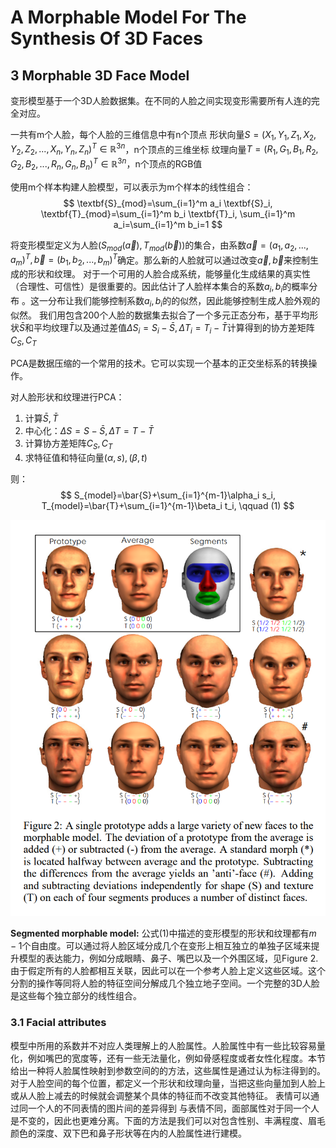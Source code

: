 # A Morphable Model For The Synthesis Of 3D Faces

## 3 Morphable 3D Face Model
变形模型基于一个3D人脸数据集。在不同的人脸之间实现变形需要所有人连的完全对应。

一共有m个人脸，每个人脸的三维信息中有n个顶点
形状向量$S=(X_1,Y_1,Z_1,X_2,Y_2,Z_2,...,X_n,Y_n,Z_n)^T\in \mathbb{R}^{3n}$，n个顶点的三维坐标
纹理向量$T=(R_1,G_1,B_1,R_2,G_2,B_2,...,R_n,G_n,B_n)^T\in \mathbb{R}^{3n}$，n个顶点的RGB值

使用m个样本构建人脸模型，可以表示为m个样本的线性组合：
$$
\textbf{S}_{mod}=\sum_{i=1}^m a_i \textbf{S}_i,
\textbf{T}_{mod}=\sum_{i=1}^m b_i \textbf{T}_i,
\sum_{i=1}^m a_i=\sum_{i=1}^m b_i=1
$$

将变形模型定义为人脸$(S_{mod}(\vec{a}),T_{mod}(\vec{b}))$的集合，由系数$\vec{a}=(a_1,a_2,...,a_m)^T,\vec{b}=(b_1,b_2,...,b_m)^T$确定。那么新的人脸就可以通过改变$\vec{a},\vec{b}$来控制生成的形状和纹理。
对于一个可用的人脸合成系统，能够量化生成结果的真实性（合理性、可信性）是很重要的。因此估计了人脸样本集合的系数$a_i,b_i$的概率分布
。这一分布让我们能够控制系数$a_i,b_i$的的似然，因此能够控制生成人脸外观的似然。
我们用包含200个人脸的数据集去拟合了一个多元正态分布，基于平均形状$\bar{S}$和平均纹理$\bar{T}$以及通过差值$\Delta S_i=S_i-\bar{S},\Delta T_i=T_i-\bar{T}$计算得到的协方差矩阵$C_S,C_T$

PCA是数据压缩的一个常用的技术。它可以实现一个基本的正交坐标系的转换操作。

对人脸形状和纹理进行PCA：
1. 计算$\bar{S}, \bar{T}$
2. 中心化：$\Delta S=S - \bar{S},\Delta T=T - \bar{T}$
3. 计算协方差矩阵$C_S,C_T$
4. 求特征值和特征向量$(\alpha, s),(\beta, t)$

则：
$$
S_{model}=\bar{S}+\sum_{i=1}^{m-1}\alpha_i s_i,
T_{model}=\bar{T}+\sum_{i=1}^{m-1}\beta_i t_i, \qquad (1)
$$

![Figure 2](2.png "Figure 2")

**Segmented morphable model:** 公式(1)中描述的变形模型的形状和纹理都有$m-1$个自由度。可以通过将人脸区域分成几个在变形上相互独立的单独子区域来提升模型的表达能力，例如分成眼睛、鼻子、嘴巴以及一个外围区域，见Figure 2.由于假定所有的人脸都相互关联，因此可以在一个参考人脸上定义这些区域。这个分割的操作等同将人脸的特征空间分解成几个独立地子空间。一个完整的3D人脸是这些每个独立部分的线性组合。

### 3.1 Facial attributes
模型中所用的系数并不对应人类理解上的人脸属性。人脸属性中有一些比较容易量化，例如嘴巴的宽度等，还有一些无法量化，例如骨感程度或者女性化程度。本节给出一种将人脸属性映射到参数空间的的方法，这些属性是通过认为标注得到的。对于人脸空间的每个位置，都定义一个形状和纹理向量，当把这些向量加到人脸上或从人脸上减去的时候就会调整某个具体的特征而不改变其他特征。
表情可以通过同一个人的不同表情的图片间的差异得到
与表情不同，面部属性对于同一个人是不变的，因此也更难分离。下面的方法是我们可以对包含性别、丰满程度、眉毛颜色的深度、双下巴和鼻子形状等在内的人脸属性进行建模。